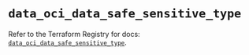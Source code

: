 # `data_oci_data_safe_sensitive_type`

Refer to the Terraform Registry for docs: [`data_oci_data_safe_sensitive_type`](https://registry.terraform.io/providers/hashicorp/oci/7.19.0/docs/data-sources/data_safe_sensitive_type).
